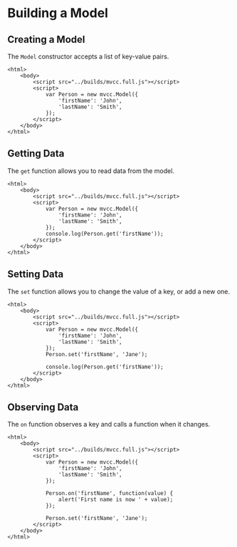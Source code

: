 # Building a Model

## Creating a Model

The `Model` constructor accepts a list of key-value pairs.

	<html>
		<body>
			<script src="../builds/mvcc.full.js"></script>
			<script>
				var Person = new mvcc.Model({
					'firstName': 'John',
					'lastName': 'Smith',					
				});
			</script>
		</body>
	</html>

## Getting Data

The `get` function allows you to read data from the model.

	<html>
		<body>
			<script src="../builds/mvcc.full.js"></script>
			<script>
				var Person = new mvcc.Model({
					'firstName': 'John',
					'lastName': 'Smith',					
				});
				console.log(Person.get('firstName'));
			</script>
		</body>
	</html>

## Setting Data

The `set` function allows you to change the value of a key, or add a new one.

	<html>
		<body>
			<script src="../builds/mvcc.full.js"></script>
			<script>
				var Person = new mvcc.Model({
					'firstName': 'John',
					'lastName': 'Smith',					
				});
				Person.set('firstName', 'Jane');

				console.log(Person.get('firstName'));
			</script>
		</body>
	</html>

## Observing Data

The `on` function observes a key and calls a function when it changes.

	<html>
		<body>
			<script src="../builds/mvcc.full.js"></script>
			<script>
				var Person = new mvcc.Model({
					'firstName': 'John',
					'lastName': 'Smith',					
				});

				Person.on('firstName', function(value) {
					alert('First name is now ' + value);
				});

				Person.set('firstName', 'Jane');
			</script>
		</body>
	</html>	